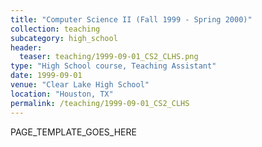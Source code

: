 ```yaml
---
title: "Computer Science II (Fall 1999 - Spring 2000)"
collection: teaching
subcategory: high_school
header: 
  teaser: teaching/1999-09-01_CS2_CLHS.png
type: "High School course, Teaching Assistant"
date: 1999-09-01
venue: "Clear Lake High School"
location: "Houston, TX"
permalink: /teaching/1999-09-01_CS2_CLHS
---
```


PAGE_TEMPLATE_GOES_HERE
